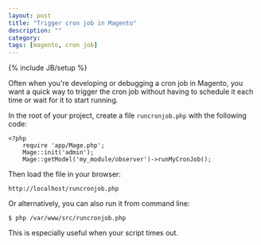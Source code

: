 ```yaml
---
layout: post
title: "Trigger cron job in Magento"
description: ""
category: 
tags: [magento, cron job]
---
```

{% include JB/setup %}

Often when you're developing or debugging a cron job in Magento, you want a quick way to trigger the cron job without having to schedule it each time or wait for it to start running.

In the root of your project, create a file `runcronjob.php` with the following code:

    <?php
    	require 'app/Mage.php';
    	Mage::init('admin');
    	Mage::getModel('my_module/observer')->runMyCronJob();

Then load the file in your browser:

    http://localhost/runcronjob.php

Or alternatively, you can also run it from command line: 

    $ php /var/www/src/runcronjob.php

This is especially useful when your script times out.
